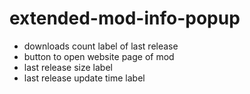 # extended-mod-info-popup

- downloads count label of last release
- button to open website page of mod
- last release size label
- last release update time label
